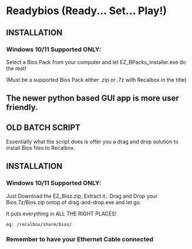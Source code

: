 

# Readybios (Ready... Set... Play!)

## INSTALLATION

### Windows 10/11 Supported ONLY:
Select a Bios Pack from your computer and let EZ_BPacks_Installer.exe do the rest!

(Must be a supported Bios Pack either .zip or .7z with Recalbox in the title)


The newer python based GUI app is more user friendly.
-------------------------------------------------------------------------------------------------------

## OLD BATCH SCRIPT

Essentially what the script does is offer you a drag and drop solution to install Bios files to Recalbox.

## INSTALLATION

### Windows 10/11 Supported ONLY:
Just Download the EZ_Bioz.zip, Extract it.. Drag and Drop your Bios.7z/Bios.zip ontop of drag-and-drop.exe and let go.

It puts everything in ALL THE RIGHT PLACES!
```
eg: /recalbox/share/bios/
```
### Remember to have your Ethernet Cable connected
